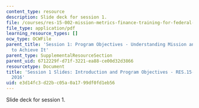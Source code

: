 ```yaml
---
content_type: resource
description: Slide deck for session 1.
file: /courses/res-15-002-mission-metrics-finance-training-for-federal-credit-program-professionals-summer-2016/e3d14fc3d22bc05a0a1799df0fd1eb56_MITRES15-002SUM16_Session_1.pdf
file_type: application/pdf
learning_resource_types: []
ocw_type: OCWFile
parent_title: 'Session 1: Program Objectives - Understanding Mission and How Best
  to Achieve It'
parent_type: SupplementalResourceSection
parent_uid: 6712229f-d71f-3221-ea88-ce00d32d3866
resourcetype: Document
title: 'Session 1 Slides: Introduction and Program Objectives - RES.15-002 - Summer
  2016'
uid: e3d14fc3-d22b-c05a-0a17-99df0fd1eb56
---
```

Slide deck for session 1.

